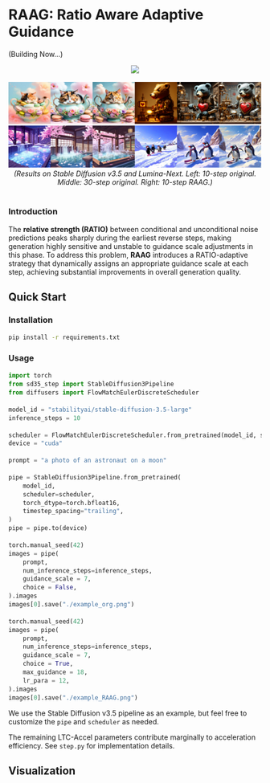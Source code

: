 # RAAG: Ratio Aware Adaptive Guidance

(Building Now...)

<p align="center">
  <a href="https://arxiv.org/abs/2508.03442">
    <img src="https://img.shields.io/badge/arXiv-2503.09675-b31b1b.svg">
  </a>
</p>

<div align="center">
  <img src="figures/head_display.png" alt="head_display" width="800">
  <br>
  <em>
      (Results on Stable Diffusion v3.5 and Lumina-Next. Left: 10-step original. Middle: 30-step original. Right: 10-step RAAG.) 
  </em>
</div>
<br>

### Introduction

The **relative strength (RATIO)** between conditional and unconditional noise predictions peaks sharply during the earliest reverse steps, making generation highly sensitive and unstable to guidance scale adjustments in this phase. To address this problem, **RAAG** introduces a RATIO-adaptive strategy that dynamically assigns an appropriate guidance scale at each step, achieving substantial improvements in overall generation quality.


## Quick Start

### Installation

```bash
pip install -r requirements.txt
```

### Usage

```python
import torch
from sd35_step import StableDiffusion3Pipeline
from diffusers import FlowMatchEulerDiscreteScheduler

model_id = "stabilityai/stable-diffusion-3.5-large"
inference_steps = 10

scheduler = FlowMatchEulerDiscreteScheduler.from_pretrained(model_id, subfolder="scheduler")
device = "cuda"

prompt = "a photo of an astronaut on a moon"

pipe = StableDiffusion3Pipeline.from_pretrained(
    model_id, 
    scheduler=scheduler,  
    torch_dtype=torch.bfloat16, 
    timestep_spacing="trailing",
)
pipe = pipe.to(device)

torch.manual_seed(42)
images = pipe(
    prompt, 
    num_inference_steps=inference_steps, 
    guidance_scale = 7,
    choice = False,
).images
images[0].save("./example_org.png")

torch.manual_seed(42)
images = pipe(
    prompt, 
    num_inference_steps=inference_steps, 
    guidance_scale = 7,
    choice = True,
    max_guidance = 18, 
    lr_para = 12,  
).images
images[0].save("./example_RAAG.png")
```

We use the Stable Diffusion v3.5 pipeline as an example, but feel free to customize the `pipe` and `scheduler` as needed.

The remaining LTC-Accel parameters contribute marginally to acceleration efficiency. See `step.py` for implementation details.

## Visualization


